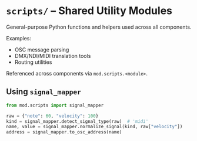 # `scripts/` – Shared Utility Modules

General-purpose Python functions and helpers used across all components.

Examples:
- OSC message parsing
- DMX/NDI/MIDI translation tools
- Routing utilities

Referenced across components via `mod.scripts.<module>`.

## Using `signal_mapper`

```python
from mod.scripts import signal_mapper

raw = {"note": 60, "velocity": 100}
kind = signal_mapper.detect_signal_type(raw)  # 'midi'
name, value = signal_mapper.normalize_signal(kind, raw["velocity"])
address = signal_mapper.to_osc_address(name)
```

